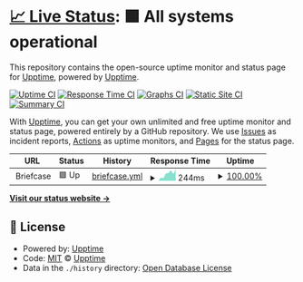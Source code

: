# [📈 Live Status](https://upptime.github.io/upptime): <!--live status--> **🟩 All systems operational**

This repository contains the open-source uptime monitor and status page for [Upptime](https://upptime.js.org), powered by [Upptime](https://github.com/upptime/upptime).

[![Uptime CI](https://github.com/koj-co/upptime/workflows/Uptime%20CI/badge.svg)](https://github.com/koj-co/upptime/actions?query=workflow%3A%22Uptime+CI%22)
[![Response Time CI](https://github.com/koj-co/upptime/workflows/Response%20Time%20CI/badge.svg)](https://github.com/koj-co/upptime/actions?query=workflow%3A%22Response+Time+CI%22)
[![Graphs CI](https://github.com/koj-co/upptime/workflows/Graphs%20CI/badge.svg)](https://github.com/koj-co/upptime/actions?query=workflow%3A%22Graphs+CI%22)
[![Static Site CI](https://github.com/koj-co/upptime/workflows/Static%20Site%20CI/badge.svg)](https://github.com/koj-co/upptime/actions?query=workflow%3A%22Static+Site+CI%22)
[![Summary CI](https://github.com/koj-co/upptime/workflows/Summary%20CI/badge.svg)](https://github.com/koj-co/upptime/actions?query=workflow%3A%22Summary+CI%22)

With [Upptime](https://upptime.js.org), you can get your own unlimited and free uptime monitor and status page, powered entirely by a GitHub repository. We use [Issues](https://github.com/upptime/upptime/issues) as incident reports, [Actions](https://github.com/jmccabe-harmelin/ghost/actions) as uptime monitors, and [Pages](https://upptime.github.io/upptime) for the status page.

<!--start: status pages-->
<!-- This summary is generated by Upptime (https://github.com/upptime/upptime) -->
<!-- Do not edit this manually, your changes will be overwritten -->
<!-- prettier-ignore -->
| URL | Status | History | Response Time | Uptime |
| --- | ------ | ------- | ------------- | ------ |
| <img alt="" src="https://icons.duckduckgo.com/ip3/null.ico" height="13"> Briefcase | 🟩 Up | [briefcase.yml](https://github.com/jmccabe-harmelin/ghost/commits/HEAD/history/briefcase.yml) | <details><summary><img alt="Response time graph" src="./graphs/briefcase/response-time-week.png" height="20"> 244ms</summary><br><a href="https://jmccabe-harmelin.github.io/ghost/history/briefcase"><img alt="Response time 274" src="https://img.shields.io/endpoint?url=https%3A%2F%2Fraw.githubusercontent.com%2Fjmccabe-harmelin%2Fghost%2FHEAD%2Fapi%2Fbriefcase%2Fresponse-time.json"></a><br><a href="https://jmccabe-harmelin.github.io/ghost/history/briefcase"><img alt="24-hour response time 106" src="https://img.shields.io/endpoint?url=https%3A%2F%2Fraw.githubusercontent.com%2Fjmccabe-harmelin%2Fghost%2FHEAD%2Fapi%2Fbriefcase%2Fresponse-time-day.json"></a><br><a href="https://jmccabe-harmelin.github.io/ghost/history/briefcase"><img alt="7-day response time 244" src="https://img.shields.io/endpoint?url=https%3A%2F%2Fraw.githubusercontent.com%2Fjmccabe-harmelin%2Fghost%2FHEAD%2Fapi%2Fbriefcase%2Fresponse-time-week.json"></a><br><a href="https://jmccabe-harmelin.github.io/ghost/history/briefcase"><img alt="30-day response time 241" src="https://img.shields.io/endpoint?url=https%3A%2F%2Fraw.githubusercontent.com%2Fjmccabe-harmelin%2Fghost%2FHEAD%2Fapi%2Fbriefcase%2Fresponse-time-month.json"></a><br><a href="https://jmccabe-harmelin.github.io/ghost/history/briefcase"><img alt="1-year response time 230" src="https://img.shields.io/endpoint?url=https%3A%2F%2Fraw.githubusercontent.com%2Fjmccabe-harmelin%2Fghost%2FHEAD%2Fapi%2Fbriefcase%2Fresponse-time-year.json"></a></details> | <details><summary><a href="https://jmccabe-harmelin.github.io/ghost/history/briefcase">100.00%</a></summary><a href="https://jmccabe-harmelin.github.io/ghost/history/briefcase"><img alt="All-time uptime 99.95%" src="https://img.shields.io/endpoint?url=https%3A%2F%2Fraw.githubusercontent.com%2Fjmccabe-harmelin%2Fghost%2FHEAD%2Fapi%2Fbriefcase%2Fuptime.json"></a><br><a href="https://jmccabe-harmelin.github.io/ghost/history/briefcase"><img alt="24-hour uptime 100.00%" src="https://img.shields.io/endpoint?url=https%3A%2F%2Fraw.githubusercontent.com%2Fjmccabe-harmelin%2Fghost%2FHEAD%2Fapi%2Fbriefcase%2Fuptime-day.json"></a><br><a href="https://jmccabe-harmelin.github.io/ghost/history/briefcase"><img alt="7-day uptime 100.00%" src="https://img.shields.io/endpoint?url=https%3A%2F%2Fraw.githubusercontent.com%2Fjmccabe-harmelin%2Fghost%2FHEAD%2Fapi%2Fbriefcase%2Fuptime-week.json"></a><br><a href="https://jmccabe-harmelin.github.io/ghost/history/briefcase"><img alt="30-day uptime 100.00%" src="https://img.shields.io/endpoint?url=https%3A%2F%2Fraw.githubusercontent.com%2Fjmccabe-harmelin%2Fghost%2FHEAD%2Fapi%2Fbriefcase%2Fuptime-month.json"></a><br><a href="https://jmccabe-harmelin.github.io/ghost/history/briefcase"><img alt="1-year uptime 99.98%" src="https://img.shields.io/endpoint?url=https%3A%2F%2Fraw.githubusercontent.com%2Fjmccabe-harmelin%2Fghost%2FHEAD%2Fapi%2Fbriefcase%2Fuptime-year.json"></a></details>

<!--end: status pages-->

[**Visit our status website →**](https://upptime.github.io/upptime)

## 📄 License

- Powered by: [Upptime](https://github.com/upptime/upptime)
- Code: [MIT](./LICENSE) © [Upptime](https://upptime.js.org)
- Data in the `./history` directory: [Open Database License](https://opendatacommons.org/licenses/odbl/1-0/)
